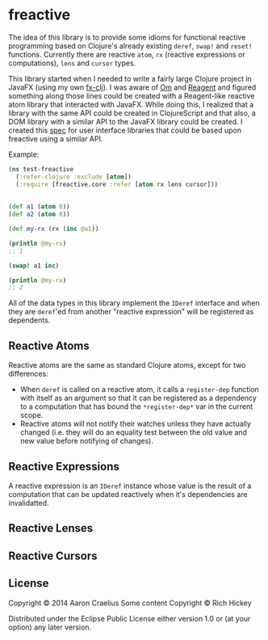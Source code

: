 # freactive

The idea of this library is to provide some idioms for functional reactive
programming based on Clojure's already existing `deref`, `swap!` and `reset!`
functions. Currently there are reactive `atom`, `rx` (reactive expressions or computations), `lens`
and `cursor` types.

This library started when I needed to write a fairly
large Clojure project in JavaFX (using my own [fx-clj](https://github.com/aaronc/fx-clj/)).
I was aware of [Om](https://github.com/swannodette/om) and [Reagent](https://github.com/reagent-project/reagent)
and figured something along those lines could be created with a Reagent-like reactive atom library that
interacted with JavaFX. While doing this, I realized that a library with the same API could be created 
in ClojureScript and that also, a DOM library with a similar API to the JavaFX library could be created.
I created this [spec](https://github.com/aaronc/freactive/wiki/User-Interface-Spec) for user interface libraries that could be based upon freactive using a similar API.

Example:
```clojure
(ns test-freactive
  (:refer-clojure :exclude [atom])
  (:require [freactive.core :refer [atom rx lens cursor]))
  
  
(def a1 (atom 0))
(def a2 (atom 0))

(def my-rx (rx (inc @a1))

(println @my-rx)
;; 1

(swap! a1 inc)

(println @my-rx)
;; 2

```

All of the data types in this library implement the `IDeref` interface and
when they are `deref`'ed from another "reactive expression" will be registered
as dependents.

## Reactive Atoms

Reactive atoms are the same as standard Clojure atoms, except for two differences:

* When `deref` is called on a reactive atom, it calls a `register-dep` function
with itself as an argument so that it can be registered as a dependency to
a computation that has bound the `*register-dep*` var in the current scope.
* Reactive atoms will not notify their watches unless they have actually changed
(i.e. they will do an equality test between the old value and new value before
notifying of changes).

## Reactive Expressions

A reactive expression is an `IDeref` instance whose value is the result of
a computation that can be updated reactively when it's dependencies are
invalidatted.


## Reactive Lenses


## Reactive Cursors


## License

Copyright © 2014 Aaron Craelius
Some content Copyright © Rich Hickey

Distributed under the Eclipse Public License either version 1.0 or (at
your option) any later version.
